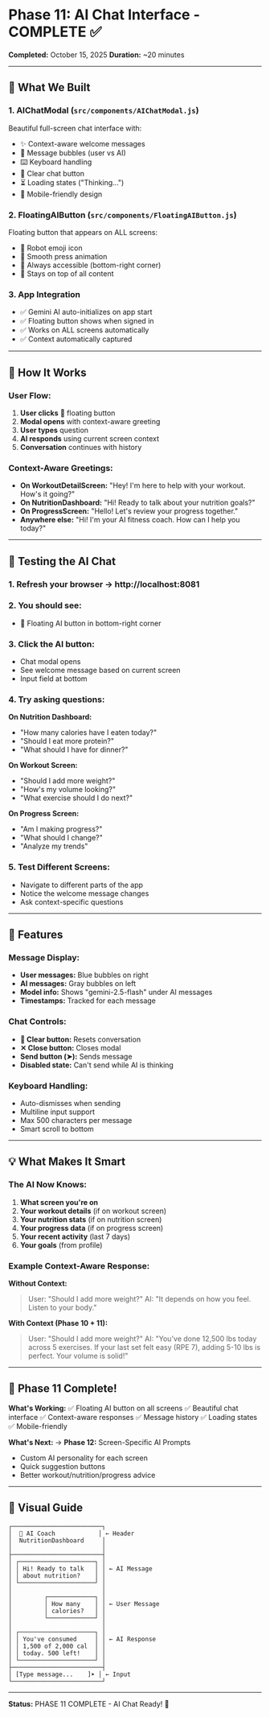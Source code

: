 # Phase 11: AI Chat Interface - COMPLETE ✅

**Completed:** October 15, 2025
**Duration:** ~20 minutes

---

## 🎉 What We Built

### 1. **AIChatModal** (`src/components/AIChatModal.js`)
Beautiful full-screen chat interface with:
- ✨ Context-aware welcome messages
- 💬 Message bubbles (user vs AI)
- ⌨️ Keyboard handling
- 🔄 Clear chat button
- ⏳ Loading states ("Thinking...")
- 📱 Mobile-friendly design

### 2. **FloatingAIButton** (`src/components/FloatingAIButton.js`)
Floating button that appears on ALL screens:
- 🤖 Robot emoji icon
- 💫 Smooth press animation
- 🎯 Always accessible (bottom-right corner)
- 📍 Stays on top of all content

### 3. **App Integration**
- ✅ Gemini AI auto-initializes on app start
- ✅ Floating button shows when signed in
- ✅ Works on ALL screens automatically
- ✅ Context automatically captured

---

## 🚀 How It Works

### User Flow:
1. **User clicks** 🤖 floating button
2. **Modal opens** with context-aware greeting
3. **User types** question
4. **AI responds** using current screen context
5. **Conversation** continues with history

### Context-Aware Greetings:
- **On WorkoutDetailScreen:** "Hey! I'm here to help with your workout. How's it going?"
- **On NutritionDashboard:** "Hi! Ready to talk about your nutrition goals?"
- **On ProgressScreen:** "Hello! Let's review your progress together."
- **Anywhere else:** "Hi! I'm your AI fitness coach. How can I help you today?"

---

## 🧪 Testing the AI Chat

### 1. **Refresh your browser** → http://localhost:8081

### 2. **You should see:**
- 🤖 Floating AI button in bottom-right corner

### 3. **Click the AI button:**
- Chat modal opens
- See welcome message based on current screen
- Input field at bottom

### 4. **Try asking questions:**

**On Nutrition Dashboard:**
- "How many calories have I eaten today?"
- "Should I eat more protein?"
- "What should I have for dinner?"

**On Workout Screen:**
- "Should I add more weight?"
- "How's my volume looking?"
- "What exercise should I do next?"

**On Progress Screen:**
- "Am I making progress?"
- "What should I change?"
- "Analyze my trends"

### 5. **Test Different Screens:**
- Navigate to different parts of the app
- Notice the welcome message changes
- Ask context-specific questions

---

## 🎨 Features

### Message Display:
- **User messages:** Blue bubbles on right
- **AI messages:** Gray bubbles on left
- **Model info:** Shows "gemini-2.5-flash" under AI messages
- **Timestamps:** Tracked for each message

### Chat Controls:
- **🔄 Clear button:** Resets conversation
- **✕ Close button:** Closes modal
- **Send button (➤):** Sends message
- **Disabled state:** Can't send while AI is thinking

### Keyboard Handling:
- Auto-dismisses when sending
- Multiline input support
- Max 500 characters per message
- Smart scroll to bottom

---

## 💡 What Makes It Smart

### The AI Now Knows:
1. **What screen you're on**
2. **Your workout details** (if on workout screen)
3. **Your nutrition stats** (if on nutrition screen)
4. **Your progress data** (if on progress screen)
5. **Your recent activity** (last 7 days)
6. **Your goals** (from profile)

### Example Context-Aware Response:

**Without Context:**
> User: "Should I add more weight?"
> AI: "It depends on how you feel. Listen to your body."

**With Context (Phase 10 + 11):**
> User: "Should I add more weight?"
> AI: "You've done 12,500 lbs today across 5 exercises. If your last set felt easy (RPE 7), adding 5-10 lbs is perfect. Your volume is solid!"

---

## 🎯 Phase 11 Complete!

**What's Working:**
✅ Floating AI button on all screens
✅ Beautiful chat interface
✅ Context-aware responses
✅ Message history
✅ Loading states
✅ Mobile-friendly

**What's Next:**
→ **Phase 12:** Screen-Specific AI Prompts
   - Custom AI personality for each screen
   - Quick suggestion buttons
   - Better workout/nutrition/progress advice

---

## 📸 Visual Guide

```
┌─────────────────────────┐
│  🤖 AI Coach            │ ← Header
│  NutritionDashboard     │
│                         │
├─────────────────────────┤
│ ┌─────────────────────┐ │
│ │ Hi! Ready to talk   │ │ ← AI Message
│ │ about nutrition?    │ │
│ └─────────────────────┘ │
│                         │
│         ┌─────────────┐ │
│         │ How many    │ │ ← User Message
│         │ calories?   │ │
│         └─────────────┘ │
│                         │
│ ┌─────────────────────┐ │
│ │ You've consumed     │ │ ← AI Response
│ │ 1,500 of 2,000 cal  │ │
│ │ today. 500 left!    │ │
│ └─────────────────────┘ │
├─────────────────────────┤
│ [Type message...    ]➤ │ ← Input
└─────────────────────────┘
```

---

**Status:** PHASE 11 COMPLETE - AI Chat Ready! 🚀
